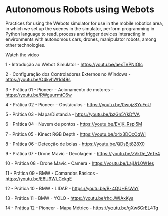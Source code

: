 # Autonomous Robots using Webots

Practices for using the Webots simulator for use in the mobile robotics area, in which we set up the scenes in the simulator, perform programming in Python language to read, process and trigger devices interacting in environments with autonomous cars, drones, manipulator robots, among other technologies.

Watch the video

1 - Introdução ao Webot Simulator - https://youtu.be/aexTVPNIOIc

2 - Configuração dos Controladores Externos no Windows - https://youtu.be/O4kyhW1d49s

3 - Prática 01 - Pioneer - Acionamento de motores - https://youtu.be/RWguurmtC6w

4 - Prática 02 - Pioneer - Obstáculos - https://youtu.be/0wujzSYuFoU

5 - Prática 03 - Mapa/Distancia - https://youtu.be/bzGn5YkDfVA

6 - Prática 04 - Nuvem de pontos - https://youtu.be/EVjK_Rspl5M

7 - Prática 05 - Kinect RGB Depth - https://youtu.be/x4x3DOcOqWI

8 - Prática 06 - Detecção de bolas - https://youtu.be/QDsBjt828X0

9 - Prática 07 - Drone Mavic - Decolagem - https://youtu.be/zVkDe_VeTe4

10 - Prática 08 - Drone Mavic - Camera - https://youtu.be/LajUrL0W1es

11 - Prática 09 - BMW - Comandos Básicos - https://youtu.be/E8U9WLCckgE

12 - Prática 10 - BMW - LIDAR - https://youtu.be/B-4QUHEsWaY

13 - Prática 11 - BMW - YOLO - https://youtu.be/rhcJWIAxKys

14 - Prática 12 - Pioneer - Mapa Métrico - https://youtu.be/gXw6GrEL4Tg




